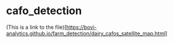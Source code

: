 # cafo_detection

(This is a link to the file)[https://bovi-analytics.github.io/farm_detection/dairy_cafos_satellite_map.html]
